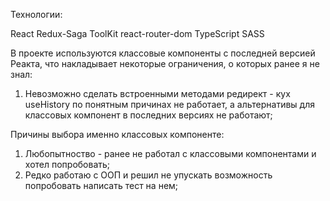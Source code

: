 Технологии:

React
Redux-Saga
ToolKit
react-router-dom
TypeScript
SASS

В проекте используются классовые компоненты с последней версией Реакта, что накладывает некоторые ограничения, о которых ранее я не знал:

1. Невозможно сделать встроенными методами редирект - кух useHistory по понятным причинах не работает, а альтернативы для классовых компонент в последних версиях не работают;

Причины выбора именно классовых компоненте:

1. Любопытноство - ранее не работал с классовыми компонентами и хотел попробовать;
2. Редко работаю с ООП и решил не упускать возможность попробовать написать тест на нем;
